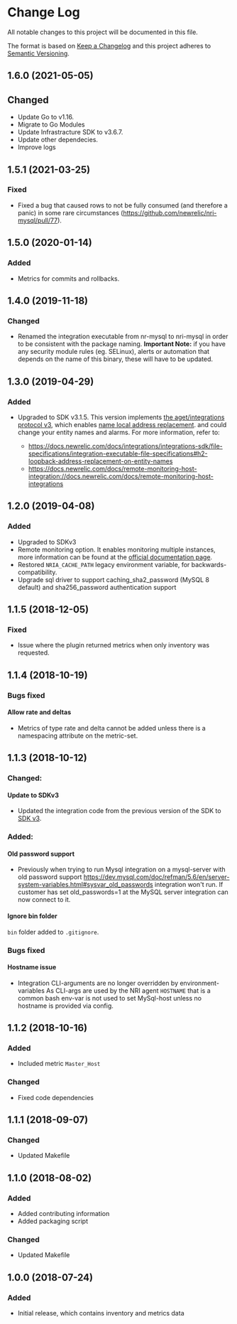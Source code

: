 # Change Log
All notable changes to this project will be documented in this file.

The format is based on [Keep a Changelog](http://keepachangelog.com/)
and this project adheres to [Semantic Versioning](http://semver.org/).

## 1.6.0 (2021-05-05)
## Changed
- Update Go to v1.16.
- Migrate to Go Modules
- Update Infrastracture SDK to v3.6.7.
- Update other dependecies.
- Improve logs

## 1.5.1 (2021-03-25)
### Fixed

- Fixed a bug that caused rows to not be fully consumed (and therefore a panic) in some rare circumstances (https://github.com/newrelic/nri-mysql/pull/77).

## 1.5.0 (2020-01-14)
### Added
- Metrics for commits and rollbacks.

## 1.4.0 (2019-11-18)
### Changed
- Renamed the integration executable from nr-mysql to nri-mysql in order to be consistent with the package naming. **Important Note:** if you have any security module rules (eg. SELinux), alerts or automation that depends on the name of this binary, these will have to be updated.
## 1.3.0 (2019-04-29)
### Added
- Upgraded to SDK v3.1.5. This version implements [the aget/integrations
  protocol v3](https://github.com/newrelic/infra-integrations-sdk/blob/cb45adacda1cd5ff01544a9d2dad3b0fedf13bf1/docs/protocol-v3.md),
  which enables [name local address replacement](https://github.com/newrelic/infra-integrations-sdk/blob/cb45adacda1cd5ff01544a9d2dad3b0fedf13bf1/docs/protocol-v3.md#name-local-address-replacement).
  and could change your entity names and alarms. For more information, refer
  to:

  - https://docs.newrelic.com/docs/integrations/integrations-sdk/file-specifications/integration-executable-file-specifications#h2-loopback-address-replacement-on-entity-names
  - https://docs.newrelic.com/docs/remote-monitoring-host-integration://docs.newrelic.com/docs/remote-monitoring-host-integrations

## 1.2.0 (2019-04-08)
### Added
- Upgraded to SDKv3
- Remote monitoring option. It enables monitoring multiple instances, 
  more information can be found at the [official documentation page](https://docs.newrelic.com/docs/remote-monitoring-host-integrations).
- Restored `NRIA_CACHE_PATH` legacy environment variable, for backwards-compatibility.
- Upgrade sql driver to support caching_sha2_password (MySQL 8 default) and sha256_password authentication support

## 1.1.5 (2018-12-05)

### Fixed
- Issue where the plugin returned metrics when only inventory was requested.

## 1.1.4 (2018-10-19)

### Bugs fixed

#### Allow rate and deltas

- Metrics of type rate and delta cannot be added unless there is a namespacing attribute on the metric-set.

## 1.1.3 (2018-10-12)

### Changed:

####  Update to SDKv3

- Updated the integration code from the previous version of the SDK to [SDK v3](https://github.com/newrelic/infra-integrations-sdk/#upgrading-from-sdk-v2-to-v3).

### Added:

#### Old password support

- Previously when trying to run Mysql integration on a mysql-server with old password support https://dev.mysql.com/doc/refman/5.6/en/server-system-variables.html#sysvar_old_passwords integration won't run. If customer has set old_passwords=1 at the MySQL server integration can now connect to it.

#### Ignore bin folder

`bin` folder added to `.gitignore`.

### Bugs fixed

#### Hostname issue 
- Integration CLI-arguments are no longer overridden by environment-variables
As CLI-args are used by the NRI agent `HOSTNAME` that is a common bash env-var is not used to set MySql-host unless no hostname is provided via config.

## 1.1.2 (2018-10-16)
### Added
- Included metric `Master_Host`

### Changed
- Fixed code dependencies

## 1.1.1 (2018-09-07)
### Changed
- Updated Makefile

## 1.1.0 (2018-08-02)
### Added
- Added contributing information
- Added packaging script

### Changed
- Updated Makefile

## 1.0.0 (2018-07-24)
### Added
- Initial release, which contains inventory and metrics data
